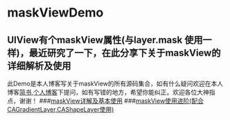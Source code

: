 # maskViewDemo
## UIView有个maskView属性(与layer.mask 使用一样)，最近研究了一下，在此分享下关于maskView的详细解析及使用
此Demo是本人博客写关于maskView的所有源码集合，如有什么疑问欢迎在本人博客[简书](http://www.jianshu.com/p/f0c198e8de91),[个人博客](http://coderjee.github.io/2016/02/25/maskView%E4%BD%BF%E7%94%A8%E8%BF%9B%E9%98%B6-%E9%85%8D%E5%90%88CAGradientLayer-CAShapeLayer%E4%BD%BF%E7%94%A8/)下提问，如有写错的地方，希望你能纠正。欢迎各位大神指点，谢谢！
###[maskView详解及基本使用](http://www.jianshu.com/p/e4ac8266d9f0)
###[maskView使用进阶(配合CAGradientLayer,CAShapeLayer使用)](http://www.jianshu.com/p/f0c198e8de91)

